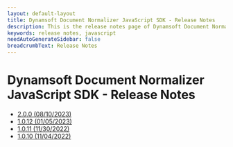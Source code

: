 ```yaml
---
layout: default-layout
title: Dynamsoft Document Normalizer JavaScript SDK - Release Notes
description: This is the release notes page of Dynamsoft Document Normalizer for JavaScript SDK.
keywords: release notes, javascript
needAutoGenerateSidebar: false
breadcrumbText: Release Notes
---
```


# Dynamsoft Document Normalizer JavaScript SDK - Release Notes

- [2.0.0 (08/10/2023)](javascript-2.html#2000-08102023)
- [1.0.12 (01/05/2023)](javascript-1.html#1012-01052023)
- [1.0.11 (11/30/2022)](javascript-1.html#1011-11302022)
- [1.0.10 (11/04/2022)](javascript-1.html#1010-11042022)
